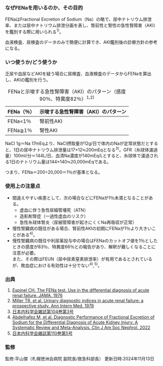 ### なぜFENaを用いるのか、その目的
FENaはFractional Excretion of Sodium（Na）の略で、尿中ナトリウム排泄率、または尿中ナトリウム排泄分画を表し、腎前性と腎性の急性腎障害（AKI）を鑑別する際に用いられる<sup>1)</sup>。

血液検査、尿検査のデータのみで簡便に計算でき、AKI鑑別後の診療方針の参考になる。

### いつ使うか/どう使うか
乏尿や血尿などAKIを疑う場合に尿検査、血液検査のデータからFENaを算出し、AKIの鑑別を行う。

<table>
  <caption>
    FENaと示唆する急性腎障害（AKI）のパターン（感度90％、特異度82％）<sup>1,2)</sup>
  </caption>
  <thead>
    <tr>
      <th>FENa（％）</th>
      <th>示唆する急性腎障害（AKI）のパターン</th>
    </tr>
  </thead>
  <tbody>
    <tr>
      <td>FENa<1％</td>
      <td>腎前性AKI</td>
    </tr>
    <tr>
      <td>FENa≧1％</td>
      <td>腎性AKI</td>
    </tr>
  </tbody>
</table>

NaCl 1g＝Na 17mEqより、NaCl摂取量が12g/日で体内のNaが定常状態だとすると、1日の尿中ナトリウム排泄量は17×12≒200mEqとなる<sup>3)</sup>。GFR（糸球体濾過量）100ml/分＝144L/日、血清Na濃度が140mEq/Lとすると、糸球体で濾過される1日のナトリウム量は144×140≒20,000mEqである。

つまり、FENa＝200÷20,000＝1％が基準となる。

### 使用上の注意点
* 間違えやすい疾患として、次の場合などにFENaが1％未満となることがある。  
  * 虚血に伴う急性尿細管壊死（ATN）  
  * 造影剤腎症（一過性虚血のリスク）  
  * 急性糸球体腎炎（尿細管障害が起きにくくNa再吸収が正常）  
* 慢性腎臓病の既往がある場合、腎前性AKIの初期にFENaが1％より大きいことがある<sup>4)</sup>。  
* 慢性腎臓病の既往や利尿薬投与中の場合はFENaのカットオフ値を1％としたときの感度が83％、特異度66％との報告があり、解釈が難しくなることに注意が必要。  
  また、その際はFEUN（尿中尿素窒素排泄率）が有用であるとされているが、敗血症における有効性は十分でない<sup>4)</sup>,<sup>5)</sup>。

### 出典
1. [Espinel CH. The FENa test. Use in the differential diagnosis of acute renal failure. JAMA. 1976](https://pubmed.ncbi.nlm.nih.gov/947239/)  
2. [Miller TR, et al. Urinary diagnostic indices in acute renal failure: a prospective study. Ann Intern Med. 1978](https://pubmed.ncbi.nlm.nih.gov/666184/)  
3. [日本内科学会雑誌第104巻第3号](https://www.jstage.jst.go.jp/article/naika/104/3/104_561/_pdf)  
4. [Abdelhafez M, et al. Diagnostic Performance of Fractional Excretion of Sodium for the Differential Diagnosis of Acute Kidney Injury: A Systematic Review and Meta-Analysis. Clin J Am Soc Nephrol. 2022](https://pubmed.ncbi.nlm.nih.gov/35545442/)  
5. [日本内科学会雑誌第110巻第5号](https://www.jstage.jst.go.jp/article/naika/110/5/110_905/_pdf)

### 監修
監修:平山傑（札幌徳洲会病院 副院長/救急科部長）
更新日時:2024年11月13日